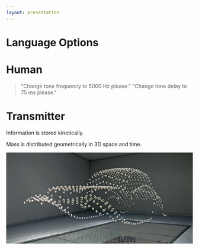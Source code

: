 ```yaml
---
layout: presentation
---
```


# [](#header-1) Language Options

# [](#header-2) Human

> "Change tone frequency to 5000 Hz please."
> "Change tone delay to 75 ms please."

# [](#header-2) Transmitter

Information is stored kinetically.

Mass is distributed geometrically in 3D space and time.

[![](assets/img/kinetic.png)](language-knob)
